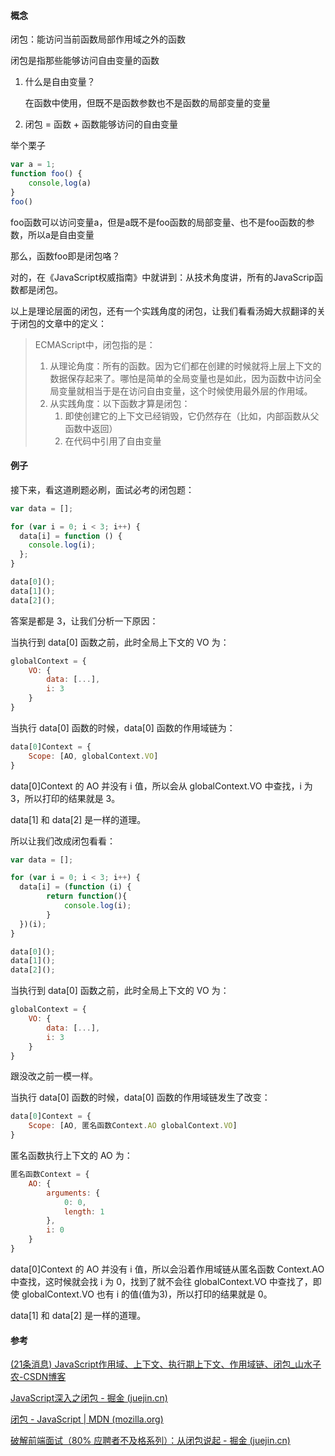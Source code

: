 #### 概念

闭包：能访问当前函数局部作用域之外的函数

闭包是指那些能够访问自由变量的函数

1. 什么是自由变量？

   在函数中使用，但既不是函数参数也不是函数的局部变量的变量

2. 闭包 = 函数 + 函数能够访问的自由变量

举个栗子

```javascript
var a = 1;
function foo() {
    console,log(a)
}
foo()
```

foo函数可以访问变量a，但是a既不是foo函数的局部变量、也不是foo函数的参数，所以a是自由变量

那么，函数foo即是闭包咯？

对的，在《JavaScript权威指南》中就讲到：从技术角度讲，所有的JavaScrip函数都是闭包。

以上是理论层面的闭包，还有一个实践角度的闭包，让我们看看汤姆大叔翻译的关于闭包的文章中的定义：

> ECMAScript中，闭包指的是：
>
> 1. 从理论角度：所有的函数。因为它们都在创建的时候就将上层上下文的数据保存起来了。哪怕是简单的全局变量也是如此，因为函数中访问全局变量就相当于是在访问自由变量，这个时候使用最外层的作用域。
> 2. 从实践角度：以下函数才算是闭包：
>    1. 即使创建它的上下文已经销毁，它仍然存在（比如，内部函数从父函数中返回）
>    2. 在代码中引用了自由变量

#### 例子

接下来，看这道刷题必刷，面试必考的闭包题：

```JavaScript
var data = [];

for (var i = 0; i < 3; i++) {
  data[i] = function () {
    console.log(i);
  };
}

data[0]();
data[1]();
data[2]();
```

答案是都是 3，让我们分析一下原因：

当执行到 data[0] 函数之前，此时全局上下文的 VO 为：

```javascript
globalContext = {
    VO: {
        data: [...],
        i: 3
    }
}
```

当执行 data[0] 函数的时候，data[0] 函数的作用域链为：

```javascript
data[0]Context = {
    Scope: [AO, globalContext.VO]
}
```

data[0]Context 的 AO 并没有 i 值，所以会从 globalContext.VO 中查找，i 为 3，所以打印的结果就是 3。

data[1] 和 data[2] 是一样的道理。

所以让我们改成闭包看看：

```javascript
var data = [];

for (var i = 0; i < 3; i++) {
  data[i] = (function (i) {
        return function(){
            console.log(i);
        }
  })(i);
}

data[0]();
data[1]();
data[2]();
```

当执行到 data[0] 函数之前，此时全局上下文的 VO 为：

```javascript
globalContext = {
    VO: {
        data: [...],
        i: 3
    }
}
```

跟没改之前一模一样。

当执行 data[0] 函数的时候，data[0] 函数的作用域链发生了改变：

```javascript
data[0]Context = {
    Scope: [AO, 匿名函数Context.AO globalContext.VO]
}
```

匿名函数执行上下文的 AO 为：

```javascript
匿名函数Context = {
    AO: {
        arguments: {
            0: 0,
            length: 1
        },
        i: 0
    }
}
```

data[0]Context 的 AO 并没有 i 值，所以会沿着作用域链从匿名函数 Context.AO 中查找，这时候就会找 i 为 0，找到了就不会往 globalContext.VO 中查找了，即使 globalContext.VO 也有 i 的值(值为3)，所以打印的结果就是 0。

data[1] 和 data[2] 是一样的道理。

#### 参考

[(21条消息) JavaScript作用域、上下文、执行期上下文、作用域链、闭包_山水子农-CSDN博客](https://blog.csdn.net/qq_27626333/article/details/78463565)

[JavaScript深入之闭包 - 掘金 (juejin.cn)](https://juejin.cn/post/6844903475998900237)

[闭包 - JavaScript | MDN (mozilla.org)](https://developer.mozilla.org/zh-CN/docs/Web/JavaScript/Closures)

[破解前端面试（80% 应聘者不及格系列）：从闭包说起 - 掘金 (juejin.cn)](https://juejin.cn/post/6844903474212143117#heading-0)